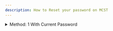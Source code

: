 ```yaml
---
description: How to Reset your password on MCST
---
```


<details>
  
<summary>Method: 1 With Current Password</summary>

1\) Navigate To Your My Account Page While Logged Into Your Account.\
2\) Then Under Update Password enter your old password and new password.\
3\) Click Update.

<details>
  
<summary>Images</summary>

1)\
![](<../.gitbook/assets/password-reset/image(1).png>)\
2)\
![](<../.gitbook/assets/password-reset/image(2).png>)\
3)\
![](<../.gitbook/assets/password-reset/image(3).png>)
4\)
![](<../.gitbook/assets/password-reset/image(4).png>)
</details>

</details>
